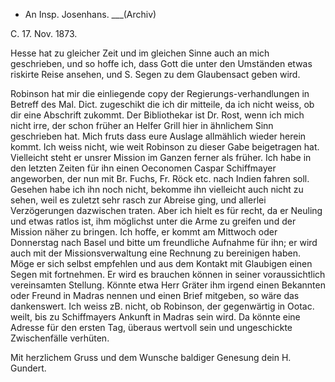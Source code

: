 + An Insp. Josenhans. ___(Archiv)

 C. 17. Nov. 1873.

Hesse hat zu gleicher Zeit und im gleichen Sinne auch an mich geschrieben, und so hoffe ich, dass Gott die unter den Umständen etwas riskirte Reise ansehen, und S. Segen zu dem Glaubensact geben wird.

Robinson hat mir die einliegende copy der Regierungs-verhandlungen in Betreff des Mal. Dict. zugeschikt die ich dir mitteile, da ich nicht weiss, ob dir eine Abschrift zukommt. Der Bibliothekar ist Dr. Rost, wenn ich mich nicht irre, der schon früher an Helfer Grill hier in ähnlichem Sinn geschrieben hat. Mich fruts dass eure Auslage allmählich wieder herein kommt. 
Ich weiss nicht, wie weit Robinson zu dieser Gabe beigetragen hat. Vielleicht steht er unsrer Mission im Ganzen ferner als früher. Ich habe in den letzten Zeiten für ihn einen Oeconomen Caspar Schiffmayer angeworben, der nun mit Br. Fuchs, Fr. Röck etc. nach Indien fahren soll. Gesehen habe ich ihn noch nicht, bekomme ihn vielleicht auch nicht zu sehen, weil es zuletzt sehr rasch zur Abreise ging, und allerlei Verzögerungen dazwischen traten. Aber ich hielt es für recht, da er Neuling und etwas ratlos ist, ihm möglichst unter die Arme zu greifen und der Mission näher zu bringen. Ich hoffe, er kommt am Mittwoch oder Donnerstag nach Basel und bitte um freundliche Aufnahme für ihn; er wird auch mit der Missionsverwaltung eine Rechnung zu bereinigen haben. Möge er sich selbst empfehlen und aus dem Kontakt mit Glaubigen einen Segen mit fortnehmen. Er wird es brauchen können in seiner voraussichtlich vereinsamten Stellung. Könnte etwa Herr Gräter ihm irgend einen Bekannten oder Freund in Madras nennen und einen Brief mitgeben, so wäre das dankenswert. Ich weiss zB. nicht, ob Robinson, der gegenwärtig in Ootac. weilt, bis zu Schiffmayers Ankunft in Madras sein wird. Da könnte eine Adresse für den ersten Tag, überaus wertvoll sein und ungeschickte Zwischenfälle verhüten.

Mit herzlichem Gruss und dem Wunsche baldiger Genesung
 dein H. Gundert.
